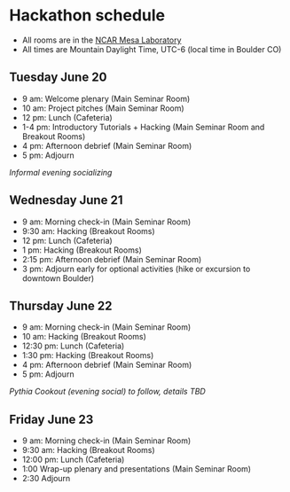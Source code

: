 # Hackathon schedule 

- All rooms are in the [NCAR Mesa Laboratory](https://scied.ucar.edu/visit)
- All times are Mountain Daylight Time, UTC-6 (local time in Boulder CO)

## Tuesday June 20
- 9 am: Welcome plenary (Main Seminar Room)
- 10 am: Project pitches (Main Seminar Room)
- 12 pm: Lunch (Cafeteria)
- 1-4 pm: Introductory Tutorials + Hacking (Main Seminar Room and Breakout Rooms)
- 4 pm: Afternoon debrief (Main Seminar Room)
- 5 pm: Adjourn

*Informal evening socializing*

## Wednesday June 21
- 9 am: Morning check-in (Main Seminar Room)
- 9:30 am: Hacking (Breakout Rooms)
- 12 pm: Lunch (Cafeteria)
- 1 pm: Hacking (Breakout Rooms)
- 2:15 pm: Afternoon debrief (Main Seminar Room)
- 3 pm: Adjourn early for optional activities (hike or excursion to downtown Boulder)

## Thursday June 22
- 9 am: Morning check-in (Main Seminar Room)
- 10 am: Hacking (Breakout Rooms)
- 12:30 pm: Lunch (Cafeteria)
- 1:30 pm: Hacking (Breakout Rooms)
- 4 pm: Afternoon debrief (Main Seminar Room)
- 5 pm: Adjourn

*Pythia Cookout (evening social) to follow, details TBD*

## Friday June 23
- 9 am: Morning check-in (Main Seminar Room)
- 9:30 am: Hacking (Breakout Rooms)
- 12:00 pm: Lunch (Cafeteria)
- 1:00 Wrap-up plenary and presentations (Main Seminar Room)
- 2:30 Adjourn
